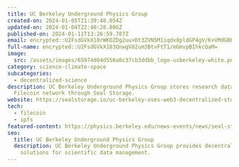 ```yaml
---
title: UC Berkeley Underground Physics Group
created-on: 2024-01-05T21:39:48.054Z
updated-on: 2024-01-04T22:40:28.806Z
published-on: 2024-01-11T13:26:59.787Z
email: encrypted::U2FsdGVkX18rWKOZDg2uu+Dt3ZVN5M1iqdx8pldGP4gV/K+VMdGRE4DUJPDQxQrp
full-name: encrypted::U2FsdGVkX183QnwgV82um3BtvFtT1/mGmvpBIhkcQaM=
image:
  src: /assets/images/65974d64d556a0c37cb3ddbb_logo-ucberkeley-white.png
category: science-climate-space
subcategories:
  - decentralized-science
description: UC Berkeley Underground Physics Group stores research data on the
  Filecoin network through Seal Storage.
website: https://sealstorage.io/uc-berkeley-uses-web3-decentralized-storage-for-neutrino-research-data/
tech:
  - filecoin
  - ipfs
featured-content: https://physics.berkeley.edu/news-events/news/seal-storage-technology-partners-with-orebi-gann-group
seo:
  title: UC Berkeley Underground Physics Group
  description: UC Berkeley Underground Physics Group provides decentralized
    solutions for scientific data management.
---
```

